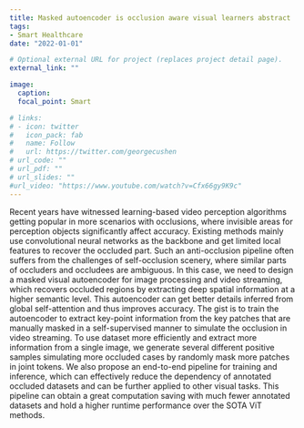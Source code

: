```yaml
---
title: Masked autoencoder is occlusion aware visual learners abstract
tags:
- Smart Healthcare
date: "2022-01-01"

# Optional external URL for project (replaces project detail page).
external_link: ""

image:
  caption: 
  focal_point: Smart

# links:
# - icon: twitter
#   icon_pack: fab
#   name: Follow
#   url: https://twitter.com/georgecushen
# url_code: ""
# url_pdf: ""
# url_slides: ""
#url_video: "https://www.youtube.com/watch?v=Cfx66gy9K9c"
---
```


Recent years have witnessed learning-based video perception algorithms getting popular in more scenarios with occlusions, where invisible areas for perception objects significantly affect accuracy. Existing methods mainly use convolutional neural networks as the backbone and get limited local features to recover the occluded part. Such an anti-occlusion pipeline often suffers from the challenges of self-occlusion scenery, where similar parts of occluders and occludees are ambiguous. In this case, we need to design a masked visual autoencoder for image processing and video streaming, which recovers occluded regions by extracting deep spatial information at a higher semantic level. This autoencoder can get better details inferred from global self-attention and thus improves accuracy. The gist is to train the autoencoder to extract key-point information from the key patches that are manually masked in a self-supervised manner to simulate the occlusion in video streaming. To use dataset more efficiently and extract more information from a single image, we generate several different positive samples simulating more occluded cases by randomly mask more patches in joint tokens. We also propose an end-to-end pipeline for training and inference, which can effectively reduce the dependency of annotated occluded datasets and can be further applied to other visual tasks. This pipeline can obtain a great computation saving with much fewer annotated datasets and hold a higher runtime performance over the SOTA ViT methods.
